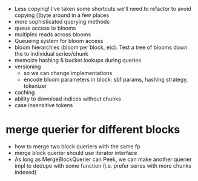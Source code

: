 * Less copying! I've taken some shortcuts we'll need to refactor to avoid copying []byte around in a few places
* more sophisticated querying methods
* queue access to blooms
* multiplex reads across blooms
* Queueing system for bloom access
* bloom hierarchies (bloom per block, etc). Test a tree of blooms down the to individual series/chunk
* memoize hashing & bucket lookups during queries
* versioning
  * so we can change implementations
  * encode bloom parameters in block: sbf params, hashing strategy, tokenizer
* caching
* ability to download indices without chunks
* case insensitive tokens

# merge querier for different blocks
* how to merge two block queriers with the same fp
*  merge block querier should use iterator interface
  * As long as MergeBlockQuerier can Peek, we can make another querier impl to dedupe with some function (i.e. prefer series with more chunks indexed)